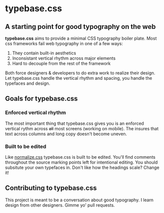 # typebase.css
## A starting point for good typography on the web

**typebase.css** aims to provide a minimal CSS typography boiler plate. Most css frameworks fail web typography in one of a few ways:

1. They contain built-in aesthetics
2. Inconsistant vertical rhythm across major elements
3. Hard to decouple from the rest of the framework

Both force designers & developers to do extra work to realize their design. Let typebase.css handle the vertical rhythm and spacing, you handle the typefaces and design.

## Goals for typebase.css
### Enforced vertical rhythm
The most important thing that typebase.css gives you is an enforced vertical rythm across ~~all~~ most screens (working on mobile). The insures that text across columns and long copy doesn't become uneven.

### Built to be edited
Like [normalize.css](http://necolas.github.io/normalize.css/) typebase.css is built to be edited. You'll find comments throughout the source marking points left for intentional editing. You should subsitute your own typefaces in. Don't like how the headings scale? Change it!

## Contributing to typebase.css
This project is meant to be a conversation about good typography. I learn design from other designers. Gimme yo' pull requests.
